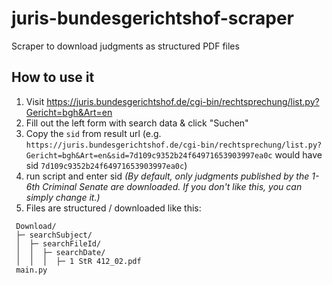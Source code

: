# juris-bundesgerichtshof-scraper
Scraper to download judgments as structured PDF files

## How to use it
1. Visit https://juris.bundesgerichtshof.de/cgi-bin/rechtsprechung/list.py?Gericht=bgh&Art=en
2. Fill out the left form with search data & click "Suchen"
3. Copy the `sid` from result url (e.g. `https://juris.bundesgerichtshof.de/cgi-bin/rechtsprechung/list.py?Gericht=bgh&Art=en&sid=7d109c9352b24f64971653903997ea0c` would have sid `7d109c9352b24f64971653903997ea0c`)
4. run script and enter sid
_(By default, only judgments published by the 1-6th Criminal Senate are downloaded. If you don't like this, you can simply change it.)_
5. Files are structured / downloaded like this:

```
 Download/
 ├─ searchSubject/
 │  ├─ searchFileId/
 │  │  ├─ searchDate/
 │  │  │  ├─ 1 StR 412_02.pdf
 main.py
```
